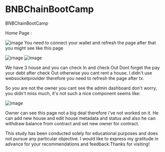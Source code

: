 # BNBChainBootCamp
BNBChainBootCamp

Home Page : 

![image](https://github.com/yigittn/BNBChainBootCamp/assets/96335654/45766d9c-1e83-489a-839f-33667f872f98)
You need to connect your wallet and refresh the page after that you might see like this page 

![image](https://github.com/yigittn/BNBChainBootCamp/assets/96335654/d9f4aca5-d5ef-4446-94b0-1f786a5ae9b4)
![image](https://github.com/yigittn/BNBChainBootCamp/assets/96335654/1879bd62-1c48-45e6-98a4-cb280c753c9e)

We have 3 house and you can check In and check Out Dont forget the pay your debt after check Out otherwise you cant rent a house.
I didn't use websocketprovider therefore you need to refresh the page after tx.

So you are not the owner you cant see the admin dashboard don't worry, you didn't miss much, it's not such a nice component seems like:

![image](https://github.com/yigittn/BNBChainBootCamp/assets/96335654/9194d5c3-dbc0-4cf6-9092-4240e50836e7)

Owner can see this page not a big deal therefore i've not worked on it. 
He can add new house and edit house metadata and status and also he can withdraw balance from contract and set new owner for contract.




This study has been conducted solely for educational purposes and does not pursue any particular objective. I would like to express my gratitude in advance for your recommendations and feedback.Thanks for visiting!
